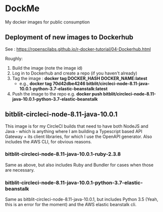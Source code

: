# DockMe
My docker images for public consumption

## Deployment of new images to Dockerhub
See : https://ropenscilabs.github.io/r-docker-tutorial/04-Dockerhub.html

Roughly:
1. Build the image (note the image id)
1. Log in to Dockerhub and create a repo (if you haven't already)
1. Tag the image : **docker tag DOCKER_HASH DOCKER_NAME:latest** 
   * e.g., **docker tag 70d42dbe4246 bitblit/circleci-node-8.11-java-10.0.1-python-3.7-elastic-beanstalk:latest**
1. Push the image to the repo  e.g. **docker push bitblit/circleci-node-8.11-java-10.0.1-python-3.7-elastic-beanstalk**


## bitblit-circleci-node-8.11-java-10.0.1

This image is for my CircleCI builds that need to have both NodeJS and Java - which is anything where I am building
a Typescript based API Gateway + its client libraries, for which I use the OpenAPI generator.  Also includes the
AWS CLI, for obvious reasons.

### bitblit-circleci-node-8.11-java-10.0.1-ruby-2.3.8

Same as above, but also includes Ruby and Bundler for cases when those are necessary.

### bitblit-circleci-node-8.11-java-10.0.1-python-3.7-elastic-beanstalk

Same as bitblit-circleci-node-8.11-java-10.0.1, but includes Python 3.5 (Yeah, this
is an error for the moment) and the AWS elastic beanstalk cli.
